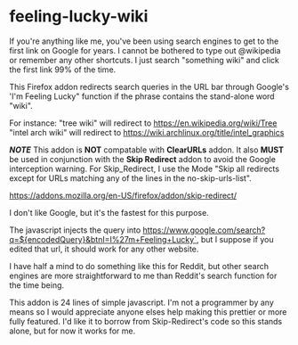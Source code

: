 # feeling-lucky-wiki

If you're anything like me, you've been using search engines to get to the first link on Google for years. I cannot be bothered to type out @wikipedia or remember any other shortcuts. I just search "something wiki" and click the first link 99% of the time.

This Firefox addon redirects search queries in the URL bar through Google's 'I'm Feeling Lucky" function if the phrase contains the stand-alone word "wiki".

For instance:
"tree wiki" will redirect to https://en.wikipedia.org/wiki/Tree 
"intel arch wiki" will redirect to https://wiki.archlinux.org/title/intel_graphics

***NOTE***
This addon is **NOT** compatable with **ClearURLs** addon.
It also **MUST** be used in conjunction with the **Skip Redirect** addon to avoid the Google interception warning. 
For Skip_Redirect, I use the Mode "Skip all redirects except for URLs matching any of the lines in the no-skip-urls-list".

https://addons.mozilla.org/en-US/firefox/addon/skip-redirect/



I don't like Google, but it's the fastest for this purpose. 

 The javascript injects the query into https://www.google.com/search?q=${encodedQuery}&btnI=I%27m+Feeling+Lucky`, but I suppose if you edited that url, it should work for any other website. 

I have half a mind to do something like this for Reddit, but other search engines are more straightforward to me than Reddit's search function for the time being.

This addon is 24 lines of simple javascript. I'm not a programmer by any means so I would appreciate anyone elses help making this prettier or more fully featured. I'd like it to borrow from Skip-Redirect's code so this stands alone, but for now it works for me.
